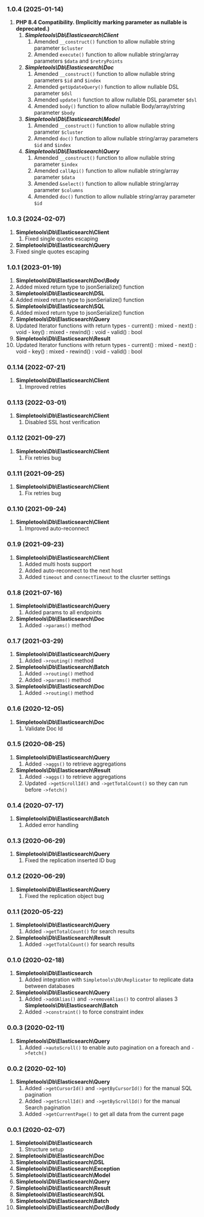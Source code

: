 ### 1.0.4 (2025-01-14)
1. **PHP 8.4 Compatibility. (Implicitly marking parameter as nullable is deprecated.)**
    1. ***Simpletools\Db\Elasticsearch\Client***
        1. Amended `__construct()` function to allow nullable string parameter `$cluster`
        2. Amended `execute()` function to allow nullable string/array parameters `$data` and `$retryPoints`
    2. ***Simpletools\Db\Elasticsearch\Doc***
        1. Amended `__construct()` function to allow nullable string parameters `$id` and `$index`
        2. Amended `getUpdateQuery()` function to allow nullable DSL parameter `$dsl`
        3. Amended `update()` function to allow nullable DSL parameter `$dsl`
        4. Amended `body()` function to allow nullable Body/array/string parameter `$body`
    3. ***Simpletools\Db\Elasticsearch\Model***
        1. Amended `__construct()` function to allow nullable string parameter `$cluster`
        2. Amended `doc()` function to allow nullable string/array parameters `$id` and `$index`
    4. ***Simpletools\Db\Elasticsearch\Query***
        1. Amended `__construct()` function to allow nullable string parameter `$index`
        2. Amended `callApi()` function to allow nullable string/array parameter `$data`
        3. Amended `&select()` function to allow nullable string/array parameter `$columns`
        4. Amended `doc()` function to allow nullable string/array parameter `$id`

### 1.0.3 (2024-02-07)
1. **Simpletools\Db\Elasticsearch\Client**
   1. Fixed single quotes escaping
2.  **Simpletools\Db\Elasticsearch\Query**
1. Fixed single quotes escaping

### 1.0.1 (2023-01-19)
1. **Simpletools\Db\Elasticsearch\Doc\Body**
  1. Added mixed return type to jsonSerialize() function
2. **Simpletools\Db\Elasticsearch\DSL**
  1. Added mixed return type to jsonSerialize() function
3. **Simpletools\Db\Elasticsearch\SQL**
  1. Added mixed return type to jsonSerialize() function
4. **Simpletools\Db\Elasticsearch\Query**
  1. Updated Iterator functions with return types
    - current() : mixed
    - next() : void
    - key() : mixed
    - rewind() : void
    - valid() : bool
5. **Simpletools\Db\Elasticsearch\Result**
  1. Updated Iterator functions with return types
    - current() : mixed
    - next() : void
    - key() : mixed
    - rewind() : void
    - valid() : bool

### 0.1.14 (2022-07-21)
1. **Simpletools\Db\Elasticsearch\Client**
   1. Improved retries

### 0.1.13 (2022-03-01)
1. **Simpletools\Db\Elasticsearch\Client**
    1. Disabled SSL host verification

### 0.1.12 (2021-09-27)
1. **Simpletools\Db\Elasticsearch\Client**
    1. Fix retries bug

### 0.1.11 (2021-09-25)
1. **Simpletools\Db\Elasticsearch\Client**
    1. Fix retries bug

### 0.1.10 (2021-09-24)
1. **Simpletools\Db\Elasticsearch\Client**
    1. Improved auto-reconnect

### 0.1.9 (2021-09-23)
1. **Simpletools\Db\Elasticsearch\Client**
    1. Added multi hosts support
    2. Added auto-reconnect to the next host
    3. Added `timeout` and `connectTimeout` to the clusrter settings

### 0.1.8 (2021-07-16)
1. **Simpletools\Db\Elasticsearch\Query**
    1. Added params to all endpoints   
2. **Simpletools\Db\Elasticsearch\Doc**
    1. Added `->params()` method  

### 0.1.7 (2021-03-29)
1. **Simpletools\Db\Elasticsearch\Query**
   1. Added `->routing()` method   
2. **Simpletools\Db\Elasticsearch\Batch**
    1. Added `->routing()` method
    2. Added `->params()` method
3. **Simpletools\Db\Elasticsearch\Doc**
    1. Added `->routing()` method  

### 0.1.6 (2020-12-05)
1. **Simpletools\Db\Elasticsearch\Doc**
   1. Validate Doc Id
   
### 0.1.5 (2020-08-25)
1. **Simpletools\Db\Elasticsearch\Query**
   1. Added `->aggs()` to retrieve aggregations
2. **Simpletools\Db\Elasticsearch\Result**
   1. Added `->aggs()` to retrieve aggregations
   2. Updated `->getScrollId()` and `->getTotalCount()` so they can run before `->fetch()`
 
### 0.1.4 (2020-07-17)
1. **Simpletools\Db\Elasticsearch\Batch**
   1. Added error handling

### 0.1.3 (2020-06-29)
1. **Simpletools\Db\Elasticsearch\Query**
   1. Fixed the replication inserted ID bug

### 0.1.2 (2020-06-29)
1. **Simpletools\Db\Elasticsearch\Query**
   1. Fixed the replication object bug
 
### 0.1.1 (2020-05-22)
1. **Simpletools\Db\Elasticsearch\Query**
    1. Added `->getTotalCount()` for search results
2. **Simpletools\Db\Elasticsearch\Result**
    1. Added `->getTotalCount()` for search results

### 0.1.0 (2020-02-18)
1. **Simpletools\Db\Elasticsearch**
    1. Added integration with `Simpletools\Db\Replicator` to replicate data between databases
2. **Simpletools\Db\Elasticsearch\Query**
    1. Added `->addAlias()` and `->removeAlias()` to control aliases
3 **Simpletools\Db\Elasticsearch\Batch**
    1. Added `->constraint()` to force constraint index

### 0.0.3 (2020-02-11)
1. **Simpletools\Db\Elasticsearch\Query**
    1. Added `->autoScroll()` to enable auto pagination on a foreach and `->fetch()`

### 0.0.2 (2020-02-10)
1. **Simpletools\Db\Elasticsearch\Query**
    1. Added `->getCursorId()` and `->getByCursorId()` for the manual SQL pagination
    2. Added `->getScrollId()` and `->getByScrollId()` for the manual Search pagination
    3. Added `->getCurrentPage()` to get all data from the current page
        
### 0.0.1 (2020-02-07)
1. **Simpletools\Db\Elasticsearch**
    1. Structure setup
2. **Simpletools\Db\Elasticsearch\Doc**
3. **Simpletools\Db\Elasticsearch\DSL**
4. **Simpletools\Db\Elasticsearch\Exception**
5. **Simpletools\Db\Elasticsearch\Model**
6. **Simpletools\Db\Elasticsearch\Query**
7. **Simpletools\Db\Elasticsearch\Result**
8. **Simpletools\Db\Elasticsearch\SQL**
9. **Simpletools\Db\Elasticsearch\Batch**
10. **Simpletools\Db\Elasticsearch\Doc\Body**